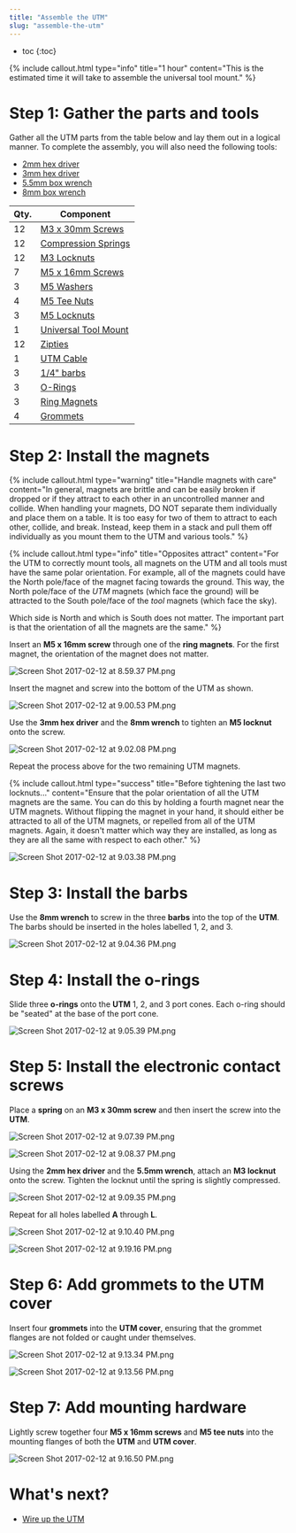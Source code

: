 ```yaml
---
title: "Assemble the UTM"
slug: "assemble-the-utm"
---
```


* toc
{:toc}


{%
include callout.html
type="info"
title="1 hour"
content="This is the estimated time it will take to assemble the universal tool mount."
%}

# Step 1: Gather the parts and tools
Gather all the UTM parts from the table below and lay them out in a logical manner. To complete the assembly, you will also need the following tools:

* [2mm hex driver](../../Extras/bom/miscellaneous.md#2mm-hex-driver)
* [3mm hex driver](../../Extras/bom/miscellaneous.md#3mm-hex-driver)
* [5.5mm box wrench](../../Extras/bom/miscellaneous.md#55mm-box-wrench)
* [8mm box wrench](../../Extras/bom/miscellaneous.md#8mm-box-wrench)

|Qty.                          |Component                     |
|------------------------------|------------------------------|
|12                            |[M3 x 30mm Screws](../../Extras/bom/fasteners-and-hardware.md#m3-screws)
|12                            |[Compression Springs](../../Extras/bom/miscellaneous.md#compression-springs)
|12                            |[M3 Locknuts](../../Extras/bom/fasteners-and-hardware.md#m3-locknuts)
|7                             |[M5 x 16mm Screws](../../Extras/bom/fasteners-and-hardware.md#m5-screws)
|3                             |[M5 Washers](../../Extras/bom/fasteners-and-hardware.md#m5-washers)
|4                             |[M5 Tee Nuts](../../Extras/bom/fasteners-and-hardware.md#m5-tee-nuts)
|3                             |[M5 Locknuts](../../Extras/bom/fasteners-and-hardware.md#m5-locknuts)
|1                             |[Universal Tool Mount](../../Extras/bom/plastic-parts.md#universal-tool-mount)
|12                            |[Zipties](../../Extras/bom/miscellaneous.md#zip-ties)
|1                             |[UTM Cable](../../Extras/bom/electronics-and-wiring.md#universal-tool-mount-cable)
|3                             |[1/4" barbs](../../Extras/bom/tubing.md#barbs)
|3                             |[O-Rings](../../Extras/bom/tubing.md#o-rings)
|3                             |[Ring Magnets](../../Extras/bom/miscellaneous.md#ring-magnets)
|4                             |[Grommets](../../Extras/bom/tubing.md#grommets)

# Step 2: Install the magnets

{%
include callout.html
type="warning"
title="Handle magnets with care"
content="In general, magnets are brittle and can be easily broken if dropped or if they attract to each other in an uncontrolled manner and collide. When handling your magnets, DO NOT separate them individually and place them on a table. It is too easy for two of them to attract to each other, collide, and break. Instead, keep them in a stack and pull them off individually as you mount them to the UTM and various tools."
%}



{%
include callout.html
type="info"
title="Opposites attract"
content="For the UTM to correctly mount tools, all magnets on the UTM and all tools must have the same polar orientation. For example, all of the magnets could have the North pole/face of the magnet facing towards the ground. This way, the North pole/face of the *UTM* magnets (which face the ground) will be attracted to the South pole/face of the *tool* magnets (which face the sky).

Which side is North and which is South does not matter. The important part is that the orientation of all the magnets are the same."
%}

Insert an **M5 x 16mm screw** through one of the **ring magnets**. For the first magnet, the orientation of the magnet does not matter.

![Screen Shot 2017-02-12 at 8.59.37 PM.png](_images/Screen_Shot_2017-02-12_at_8.59.37_PM.png)

Insert the magnet and screw into the bottom of the UTM as shown.

![Screen Shot 2017-02-12 at 9.00.53 PM.png](_images/Screen_Shot_2017-02-12_at_9.00.53_PM.png)

Use the **3mm hex driver** and the **8mm wrench** to tighten an **M5 locknut** onto the screw.

![Screen Shot 2017-02-12 at 9.02.08 PM.png](_images/Screen_Shot_2017-02-12_at_9.02.08_PM.png)

Repeat the process above for the two remaining UTM magnets.

{%
include callout.html
type="success"
title="Before tightening the last two locknuts..."
content="Ensure that the polar orientation of all the UTM magnets are the same. You can do this by holding a fourth magnet near the UTM magnets. Without flipping the magnet in your hand, it should either be attracted to all of the UTM magnets, or repelled from all of the UTM magnets. Again, it doesn't matter which way they are installed, as long as they are all the same with respect to each other."
%}



![Screen Shot 2017-02-12 at 9.03.38 PM.png](_images/Screen_Shot_2017-02-12_at_9.03.38_PM.png)

# Step 3: Install the barbs
Use the **8mm wrench** to screw in the three **barbs** into the top of the **UTM**. The barbs should be inserted in the holes labelled 1, 2, and 3.

![Screen Shot 2017-02-12 at 9.04.36 PM.png](_images/Screen_Shot_2017-02-12_at_9.04.36_PM.png)

# Step 4: Install the o-rings
Slide three **o-rings** onto the **UTM** 1, 2, and 3 port cones. Each o-ring should be "seated" at the base of the port cone.

![Screen Shot 2017-02-12 at 9.05.39 PM.png](_images/Screen_Shot_2017-02-12_at_9.05.39_PM.png)

# Step 5: Install the electronic contact screws
Place a **spring** on an **M3 x 30mm screw** and then insert the screw into the **UTM**.

![Screen Shot 2017-02-12 at 9.07.39 PM.png](_images/Screen_Shot_2017-02-12_at_9.07.39_PM.png)



![Screen Shot 2017-02-12 at 9.08.37 PM.png](_images/Screen_Shot_2017-02-12_at_9.08.37_PM.png)

Using the **2mm hex driver** and the **5.5mm wrench**, attach an **M3 locknut** onto the screw. Tighten the locknut until the spring is slightly compressed.

![Screen Shot 2017-02-12 at 9.09.35 PM.png](_images/Screen_Shot_2017-02-12_at_9.09.35_PM.png)

Repeat for all holes labelled **A** through **L**.

![Screen Shot 2017-02-12 at 9.10.40 PM.png](_images/Screen_Shot_2017-02-12_at_9.10.40_PM.png)



![Screen Shot 2017-02-12 at 9.19.16 PM.png](_images/Screen_Shot_2017-02-12_at_9.19.16_PM.png)

# Step 6: Add grommets to the UTM cover
Insert four **grommets** into the **UTM cover**, ensuring that the grommet flanges are not folded or caught under themselves.

![Screen Shot 2017-02-12 at 9.13.34 PM.png](_images/Screen_Shot_2017-02-12_at_9.13.34_PM.png)



![Screen Shot 2017-02-12 at 9.13.56 PM.png](_images/Screen_Shot_2017-02-12_at_9.13.56_PM.png)

# Step 7: Add mounting hardware
Lightly screw together four **M5 x 16mm screws** and **M5 tee nuts** into the mounting flanges of both the **UTM** and **UTM cover**.

![Screen Shot 2017-02-12 at 9.16.50 PM.png](_images/Screen_Shot_2017-02-12_at_9.16.50_PM.png)


# What's next?

 * [Wire up the UTM](../utm/wire-up-the-utm.md)
